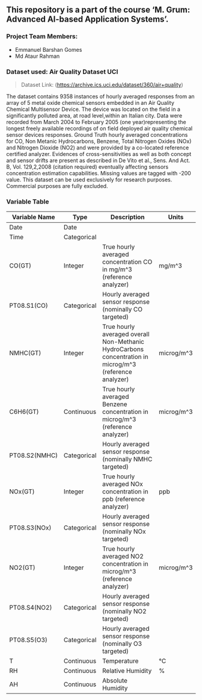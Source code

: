 ## This repository is a part of the course **‘M. Grum: Advanced AI-based Application Systems’**.

### Project Team Members:

- Emmanuel Barshan Gomes
- Md Ataur Rahman

### Dataset used: Air Quality Dataset UCI

> Dataset Link: (https://archive.ics.uci.edu/dataset/360/air+quality)

The dataset contains 9358 instances of hourly averaged responses from an array of 5 metal oxide chemical sensors embedded in an Air Quality Chemical Multisensor Device. The device was located on the field in a significantly polluted area, at road level,within an Italian city. Data were recorded from March 2004 to February 2005 (one year)representing the longest freely available recordings of on field deployed air quality chemical sensor devices responses. Ground Truth hourly averaged concentrations for CO, Non Metanic Hydrocarbons, Benzene, Total Nitrogen Oxides (NOx) and Nitrogen Dioxide (NO2) and were provided by a co-located reference certified analyzer. Evidences of cross-sensitivities as well as both concept and sensor drifts are present as described in De Vito et al., Sens. And Act. B, Vol. 129,2,2008 (citation required) eventually affecting sensors concentration estimation capabilities. Missing values are tagged with -200 value.
This dataset can be used exclusively for research purposes. Commercial purposes are fully excluded.

### Variable Table

| Variable Name | Type        | Description                                                                                             | Units      |
| ------------- | ----------- | ------------------------------------------------------------------------------------------------------- | ---------- |
| Date          | Date        |                                                                                                         |            |
| Time          | Categorical |                                                                                                         |            |
| CO(GT)        | Integer     | True hourly averaged concentration CO in mg/m^3 (reference analyzer)                                    | mg/m^3     |
| PT08.S1(CO)   | Categorical | Hourly averaged sensor response (nominally CO targeted)                                                 |            |
| NMHC(GT)      | Integer     | True hourly averaged overall Non-Methanic HydroCarbons concentration in microg/m^3 (reference analyzer) | microg/m^3 |
| C6H6(GT)      | Continuous  | True hourly averaged Benzene concentration in microg/m^3 (reference analyzer)                           | microg/m^3 |
| PT08.S2(NMHC) | Categorical | Hourly averaged sensor response (nominally NMHC targeted)                                               |            |
| NOx(GT)       | Integer     | True hourly averaged NOx concentration in ppb (reference analyzer)                                      | ppb        |
| PT08.S3(NOx)  | Categorical | Hourly averaged sensor response (nominally NOx targeted)                                                |            |
| NO2(GT)       | Integer     | True hourly averaged NO2 concentration in microg/m^3 (reference analyzer)                               | microg/m^3 |
| PT08.S4(NO2)  | Categorical | Hourly averaged sensor response (nominally NO2 targeted)                                                |            |
| PT08.S5(O3)   | Categorical | Hourly averaged sensor response (nominally O3 targeted)                                                 |            |
| T             | Continuous  | Temperature                                                                                             | °C         |
| RH            | Continuous  | Relative Humidity                                                                                       | %          |
| AH            | Continuous  | Absolute Humidity                                                                                       |            |
